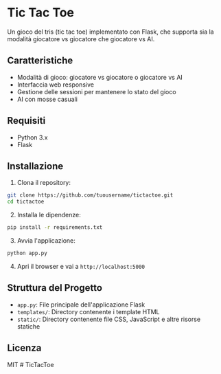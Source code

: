 # Tic Tac Toe

Un gioco del tris (tic tac toe) implementato con Flask, che supporta sia la modalità giocatore vs giocatore che giocatore vs AI.

## Caratteristiche

- Modalità di gioco: giocatore vs giocatore o giocatore vs AI
- Interfaccia web responsive
- Gestione delle sessioni per mantenere lo stato del gioco
- AI con mosse casuali

## Requisiti

- Python 3.x
- Flask

## Installazione

1. Clona il repository:
```bash
git clone https://github.com/tuousername/tictactoe.git
cd tictactoe
```

2. Installa le dipendenze:
```bash
pip install -r requirements.txt
```

3. Avvia l'applicazione:
```bash
python app.py
```

4. Apri il browser e vai a `http://localhost:5000`

## Struttura del Progetto

- `app.py`: File principale dell'applicazione Flask
- `templates/`: Directory contenente i template HTML
- `static/`: Directory contenente file CSS, JavaScript e altre risorse statiche

## Licenza

MIT #   T i c T a c T o e  
 